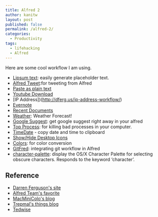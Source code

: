 ```yaml
---
title: Alfred 2
author: kanitw
layout: post
published: false
permalink: /alfred-2/
categories:
  - Productivity
tags:
  - lifehacking
  - Alfred
---
```


Here are some cool workflow I am using.

- [Lipsum text](http://dferg.us/lipsum-text-workflow-for-alfred-2/):
easily generate placeholder text.
- [Alfred Tweet](http://dferg.us/alfredtweet-2/):for tweeting from Alfred
- [Paste as plain text](http://blog.alfredapp.com/2013/01/12/v2-beta-a-few-workflows-to-get-you-started/)
- [Youtube Download](http://dferg.us/youtube-download-alfred-2-workflow/)
- [IP Address])(http://dferg.us/ip-address-workflow/)
- [Evernote](http://www.alfredforum.com/topic/840-evernote-45-search-and-add-within-alfred-now-with-direct-paste/)
- [Recent Documents](http://dferg.us/recent-documents-for-alfred-2/)
- [Weather](http://dferg.us/weather-for-alfred-2/): Weather Forecast!
- [Google Suggest](http://dferg.us/google-suggest/): get google suggest right away in your alfred 
- [Top Process](https://github.com/zhaocai/alfred2-top-workflow): for killing bad processes in your computer. 
- [TimeDate](http://www.alfredforum.com/topic/276-new-workflow-time-date-paste-updated-to-v12a/) - copy date and time to clipboard
- [Show/Hide Desktop Icons](http://trepmal.com/alfredapp/show-hide-desktop-icons/)
- [Colors](http://www.alfredforum.com/topic/805-colors%E2%80%94a-css-color-conversion-workflow/): for color conversion
- [GitFred](http://www.dirtdon.com/?p=1509): integrating git workflow in Alfred
- [character-palette](http://tedwise.com/2013/03/04/alfred-2-workflows/): display the OS/X Character Palette for selecting obscure characters. Responds to the keyword ‘character’.

## Reference
- [Darren Ferguson's site](http://dferg.us/)
- [Alfred Team's favorite](http://blog.alfredapp.com/2013/04/03/alfred-v2-workflows-a-few-of-our-favourites-so-far/)
- [MacMiniColo's blog](http://blog.macminicolo.net/post/46537544496/ten-alfred-workflows-for-it-plus-one)
- [Trepmal's things blog](http://trepmal.com/alfredapp/)
- [Tedwise](http://tedwise.com/2013/03/04/alfred-2-workflows/)